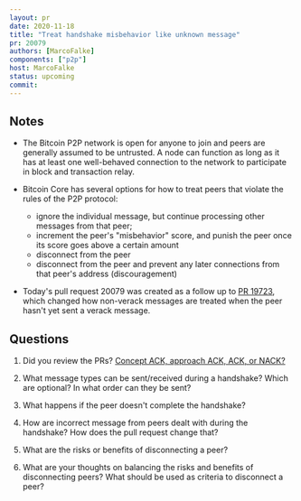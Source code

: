 ```yaml
---
layout: pr
date: 2020-11-18
title: "Treat handshake misbehavior like unknown message"
pr: 20079
authors: [MarcoFalke]
components: ["p2p"]
host: MarcoFalke
status: upcoming
commit:
---
```


## Notes

- The Bitcoin P2P network is open for anyone to join and peers are generally
  assumed to be untrusted. A node can function as long as it has at least one
  well-behaved connection to the network to participate in block and
  transaction relay.

- Bitcoin Core has several options for how to treat peers that violate the
  rules of the P2P protocol:

  - ignore the individual message, but continue processing other messages
    from that peer;
  - increment the peer's "misbehavior" score, and punish the peer once its
    score goes above a certain amount
  - disconnect from the peer
  - disconnect from the peer and prevent any later connections from that
    peer's address (discouragement)

- Today's pull request 20079 was created as a follow up to [PR
  19723](https://github.com/bitcoin/bitcoin/pull/19723), which changed how
  non-verack messages are treated when the peer hasn't yet sent a verack
  message.

## Questions

1. Did you review the PRs? [Concept ACK, approach ACK, ACK, or
   NACK?](https://github.com/bitcoin/bitcoin/blob/master/CONTRIBUTING.md#peer-review)

2. What message types can be sent/received during a handshake? Which are
   optional? In what order can they be sent?

3. What happens if the peer doesn't complete the handshake?

4. How are incorrect message from peers dealt with during the handshake? How
   does the pull request change that?

5. What are the risks or benefits of disconnecting a peer?

6. What are your thoughts on balancing the risks and benefits of disconnecting
   peers? What should be used as criteria to disconnect a peer?

<!-- TODO: After meeting, uncomment and add meeting log between the irc tags
## Meeting Log

{% irc %}
{% endirc %}
--->

